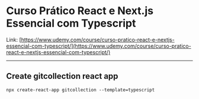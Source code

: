 # Curso Prático React e Next.js Essencial com Typescript
Link: [https://www.udemy.com/course/curso-pratico-react-e-nextjs-essencial-com-typescript/](https://www.udemy.com/course/curso-pratico-react-e-nextjs-essencial-com-typescript/)

---

## Create gitcollection react app
```
npx create-react-app gitcollection --template=typescript
```
